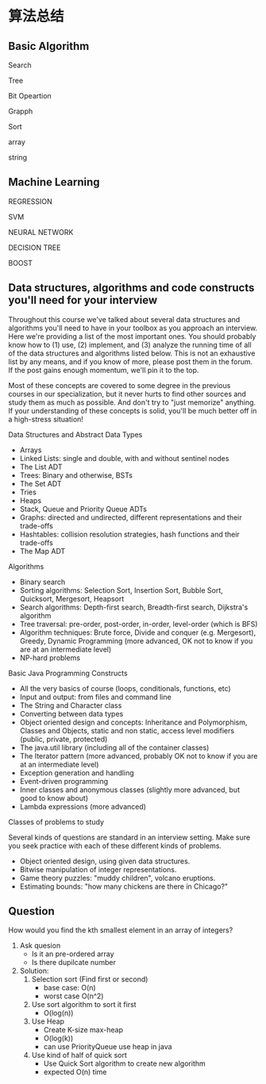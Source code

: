 # 算法总结

## Basic Algorithm

Search

Tree

Bit Opeartion

Grapph

Sort

array

string

## Machine Learning

REGRESSION

SVM

NEURAL NETWORK

DECISION TREE

BOOST

## Data structures, algorithms and code constructs you'll need for your interview

Throughout this course we've talked about several data structures and algorithms you'll need to have in your toolbox as you approach an interview. Here we're providing a list of the most important ones. You should probably know how to (1) use, (2) implement, and (3) analyze the running time of all of the data structures and algorithms listed below. This is not an exhaustive list by any means, and if you know of more, please post them in the forum. If the post gains enough momentum, we'll pin it to the top.

Most of these concepts are covered to some degree in the previous courses in our specialization, but it never hurts to find other sources and study them as much as possible. And don't try to "just memorize" anything. If your understanding of these concepts is solid, you'll be much better off in a high-stress situation!

Data Structures and Abstract Data Types

- Arrays
- Linked Lists: single and double, with and without sentinel nodes
- The List ADT
- Trees: Binary and otherwise, BSTs
- The Set ADT
- Tries
- Heaps
- Stack, Queue and Priority Queue ADTs
- Graphs: directed and undirected, different representations and their trade-offs
- Hashtables: collision resolution strategies, hash functions and their trade-offs
- The Map ADT

Algorithms

- Binary search
- Sorting algorithms: Selection Sort, Insertion Sort, Bubble Sort, Quicksort, Mergesort, Heapsort
- Search algorithms: Depth-first search, Breadth-first search, Dijkstra's algorithm
- Tree traversal: pre-order, post-order, in-order, level-order (which is BFS)
- Algorithm techniques: Brute force, Divide and conquer (e.g. Mergesort), Greedy, Dynamic Programming (more advanced, OK not to know if you are at an intermediate level)
- NP-hard problems

Basic Java Programming Constructs

- All the very basics of course (loops, conditionals, functions, etc)
- Input and output: from files and command line
- The String and Character class
- Converting between data types
- Object oriented design and concepts: Inheritance and Polymorphism, Classes and Objects, static and non static, access level modifiers (public, private, protected)
- The java.util library (including all of the container classes)
- The Iterator pattern (more advanced, probably OK not to know if you are at an intermediate level)
- Exception generation and handling
- Event-driven programming
- Inner classes and anonymous classes (slightly more advanced, but good to know about)
- Lambda expressions (more advanced)

Classes of problems to study

Several kinds of questions are standard in an interview setting. Make sure you seek practice with each of these different kinds of problems.

- Object oriented design, using given data structures.
- Bitwise manipulation of integer representations.
- Game theory puzzles: "muddy children", volcano eruptions.
- Estimating bounds: "how many chickens are there in Chicago?"

## Question

How would you find the kth smallest element in an array of integers?

1. Ask quesion
    - Is it an pre-ordered array
    - Is there dupilcate number
2. Solution:
    1. Selection sort (Find first or second)
        + base case: O(n)
        + worst case O(n^2)
    2. Use sort algorithm to sort it first 
        + O(log(n))
    3. Use Heap 
        + Create K-size max-heap
        + O(log(k))
        + can use PriorityQueue use heap in java
    4. Use kind of half of quick sort
        + Use Quick Sort algorithm to create new algorithm
        + expected O(n) time
